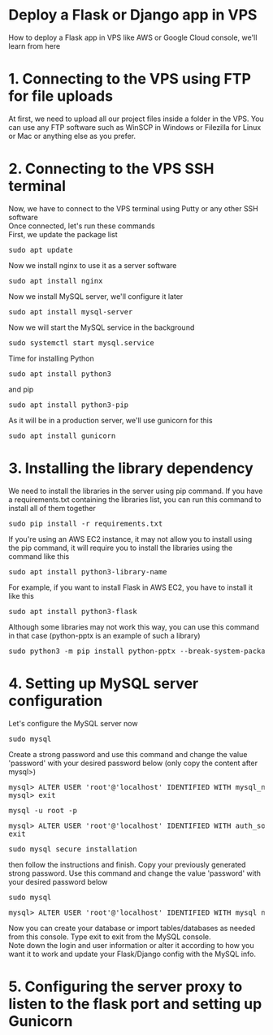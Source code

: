 # Deploy a Flask or Django app in VPS
How to deploy a Flask app in VPS like AWS or Google Cloud console, we'll learn from here

# 1. Connecting to the VPS using FTP for file uploads
At first, we need to upload all our project files inside a folder in the VPS. You can use any FTP software such as WinSCP in Windows or Filezilla for Linux or Mac or anything else as you prefer.

# 2. Connecting to the VPS SSH terminal
Now, we have to connect to the VPS terminal using Putty or any other SSH software<br>
Once connected, let's run these commands<br>
First, we update the package list
<pre>sudo apt update</pre>
Now we install nginx to use it as a server software
<pre>sudo apt install nginx</pre>
Now we install MySQL server, we'll configure it later
<pre>sudo apt install mysql-server</pre>
Now we will start the MySQL service in the background
<pre>sudo systemctl start mysql.service</pre>
Time for installing Python
<pre>sudo apt install python3</pre>
and pip
<pre>sudo apt install python3-pip</pre>
As it will be in a production server, we'll use gunicorn for this
<pre>sudo apt install gunicorn</pre>

# 3. Installing the library dependency
We need to install the libraries in the server using pip command. If you have a requirements.txt containing the libraries list, you can run this command to install all of them together
<pre>sudo pip install -r requirements.txt</pre>
If you're using an AWS EC2 instance, it may not allow you to install using the pip command, it will require you to install the libraries using the command like this
<pre>sudo apt install python3-library-name</pre>
For example, if you want to install Flask in AWS EC2, you have to install it like this
<pre>sudo apt install python3-flask</pre>
Although some libraries may not work this way, you can use this command in that case (python-pptx is an example of such a library)
<pre>sudo python3 -m pip install python-pptx --break-system-packages</pre>

# 4. Setting up MySQL server configuration
Let's configure the MySQL server now
<pre>sudo mysql</pre>
Create a strong password and use this command and change the value 'password' with your desired password below (only copy the content after mysql>)
<pre>mysql> ALTER USER 'root'@'localhost' IDENTIFIED WITH mysql_native_password BY 'password';
mysql> exit
</pre>
<pre>mysql -u root -p</pre>
<pre>mysql> ALTER USER 'root'@'localhost' IDENTIFIED WITH auth_socket;
exit</pre>
<pre>sudo mysql_secure_installation</pre>
then follow the instructions and finish. Copy your previously generated strong password. Use this command and change the value 'password' with your desired password below
<pre>sudo mysql</pre>
<pre>mysql> ALTER USER 'root'@'localhost' IDENTIFIED WITH mysql_native_password BY 'password';</pre>
Now you can create your database or import tables/databases as needed from this console. Type exit to exit from the MySQL console.<br>
Note down the login and user information or alter it according to how you want it to work and update your Flask/Django config with the MySQL info.

# 5. Configuring the server proxy to listen to the flask port and setting up Gunicorn

